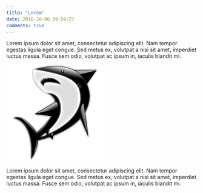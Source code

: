 ```yaml
---
title: "Lorem"
date: 2016-10-06 19:59:27
comments: true
---
```

Lorem ipsum dolor sit amet, consectetur adipiscing elit.
Nam tempor egestas ligula eget congue.
Sed metus ex, volutpat a nisi sit amet, imperdiet luctus massa.
Fusce sem odio, volutpat ac ipsum in, iaculis blandit mi.

![Alt text](/images/content/shark.png "Title")

Lorem ipsum dolor sit amet, consectetur adipiscing elit.
Nam tempor egestas ligula eget congue.
Sed metus ex, volutpat a nisi sit amet, imperdiet luctus massa.
Fusce sem odio, volutpat ac ipsum in, iaculis blandit mi.
